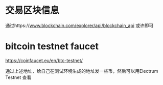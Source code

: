 # 交易区块信息
通过https://www.blockchain.com/explorer/api/blockchain_api 或许即可


# bitcoin testnet faucet
https://coinfaucet.eu/en/btc-testnet/

通过上述地址，给自己在测试环境生成的地址发一些币，然后可以用Electrum Testnet 查看